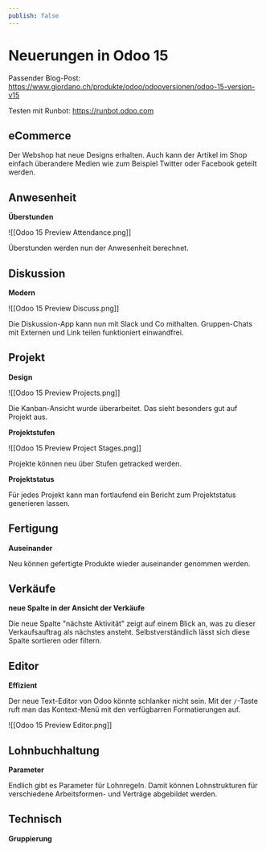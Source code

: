 ```yaml
---
publish: false
---
```


# Neuerungen in Odoo 15

Passender Blog-Post: <https://www.giordano.ch/produkte/odoo/odooversionen/odoo-15-version-v15>

Testen mit Runbot: <https://runbot.odoo.com>

## eCommerce
Der Webshop hat neue Designs erhalten. Auch kann der Artikel im Shop einfach überandere Medien wie zum Beispiel Twitter oder Facebook geteilt werden.

## Anwesenheit

**Überstunden**

![[Odoo 15 Preview Attendance.png]]

Überstunden werden nun der Anwesenheit berechnet.

## Diskussion

**Modern**

![[Odoo 15 Preview Discuss.png]]

Die Diskussion-App kann nun mit Slack und Co mithalten. Gruppen-Chats mit Externen und Link teilen funktioniert einwandfrei.

## Projekt

**Design**

![[Odoo 15 Preview Projects.png]]

Die Kanban-Ansicht wurde überarbeitet. Das sieht besonders gut auf Projekt aus.

**Projektstufen**

![[Odoo 15 Preview Project Stages.png]]

Projekte können neu über Stufen getracked werden.

**Projektstatus**

Für jedes Projekt kann man fortlaufend ein Bericht zum Projektstatus generieren lassen.

## Fertigung

**Auseinander**

Neu können gefertigte Produkte wieder auseinander genommen werden.


## Verkäufe
**neue Spalte in der Ansicht der Verkäufe**

Die neue Spalte "nächste Aktivität" zeigt auf einem Blick an, was zu dieser Verkaufsauftrag als nächstes ansteht. Selbstverständlich lässt sich diese Spalte sortieren oder filtern.


## Editor

**Effizient**

Der neue Text-Editor von Odoo könnte schlanker nicht sein. Mit der `/`-Taste ruft man das Kontext-Menü mit den verfügbarren Formatierungen auf.

![[Odoo 15 Preview Editor.png]]

## Lohnbuchhaltung

**Parameter**

Endlich gibt es Parameter für Lohnregeln. Damit können Lohnstrukturen für verschiedene Arbeitsformen- und Verträge abgebildet werden.

## Technisch

**Gruppierung**

